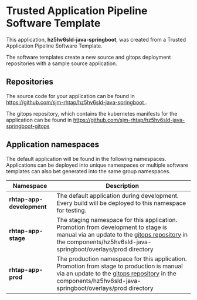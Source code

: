 # Trusted Application Pipeline Software Template

This application, **hz5hv6sld-java-springboot**, was created from a Trusted Application Pipeline Software Template.

The software templates create a new source and gitops deployment repositories with a sample source application. 

## Repositories

The source code for your application can be found in [https://github.com/sjm-rhtap/hz5hv6sld-java-springboot ](https://github.com/sjm-rhtap/hz5hv6sld-java-springboot ).
 
The gitops repository, which contains the kubernetes manifests for the application can be found in 
[https://github.com/sjm-rhtap/hz5hv6sld-java-springboot-gitops ](https://github.com/sjm-rhtap/hz5hv6sld-java-springboot-gitops ) 

## Application namespaces 

The default application will be found in the following namespaces. Applications can be deployed into unique namespaces or multiple software templates can also bet generated into the same group namespaces.  

|  Namespace   |  Description   |  
| -------- | -------- |   
| **rhtap-app-development** | The default application during development. Every build will be deployed to this namespace for testing. | 
| **rhtap-app-stage** | The staging namespace for this application. Promotion from development to stage is manual via an update to the [gitops repository](https://github.com/sjm-rhtap/hz5hv6sld-java-springboot-gitops ) in the components/hz5hv6sld-java-springboot/overlays/prod directory |  
| **rhtap-app-prod** | The production namespace for this application. Promotion from stage to production is manual via an update to the [gitops repository](https://github.com/sjm-rhtap/hz5hv6sld-java-springboot-gitops ) in the components/hz5hv6sld-java-springboot/overlays/prod directory | 